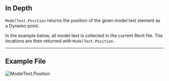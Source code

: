## In Depth
`ModelText.Position` returns the position of the given model text element as a Dynamo point.

In the example below, all model text is collected in the current Revit file. The locations are then returned with `ModelText.Position`.
___
## Example File

![ModelText.Position](./Revit.Elements.ModelText.Position_img.jpg)
